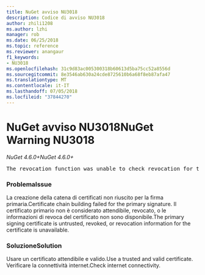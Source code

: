 ```yaml
---
title: NuGet avviso NU3018
description: Codice di avviso NU3018
author: zhili1208
ms.author: lzhi
manager: rob
ms.date: 06/25/2018
ms.topic: reference
ms.reviewer: anangaur
f1_keywords:
- NU3018
ms.openlocfilehash: 31c9d83ac005300318b60613d5ba75cc52a8556d
ms.sourcegitcommit: 8e3546ab630a24cde8725610b6a68f8eb87afa47
ms.translationtype: MT
ms.contentlocale: it-IT
ms.lasthandoff: 07/05/2018
ms.locfileid: "37844270"
---
```

# <a name="nuget-warning-nu3018"></a><span data-ttu-id="5c354-103">NuGet avviso NU3018</span><span class="sxs-lookup"><span data-stu-id="5c354-103">NuGet Warning NU3018</span></span>

<span data-ttu-id="5c354-104">*NuGet 4.6.0+*</span><span class="sxs-lookup"><span data-stu-id="5c354-104">*NuGet 4.6.0+*</span></span>

<pre>The revocation function was unable to check revocation for the certificate.</pre>

### <a name="issue"></a><span data-ttu-id="5c354-105">Problema</span><span class="sxs-lookup"><span data-stu-id="5c354-105">Issue</span></span>
<span data-ttu-id="5c354-106">La creazione della catena di certificati non riuscito per la firma primaria.</span><span class="sxs-lookup"><span data-stu-id="5c354-106">Certificate chain building failed for the primary signature.</span></span> <span data-ttu-id="5c354-107">Il certificato primario non è considerato attendibile, revocato, o le informazioni di revoca del certificato non sono disponibile.</span><span class="sxs-lookup"><span data-stu-id="5c354-107">The primary signing certificate is untrusted, revoked, or revocation information for the certificate is unavailable.</span></span>

### <a name="solution"></a><span data-ttu-id="5c354-108">Soluzione</span><span class="sxs-lookup"><span data-stu-id="5c354-108">Solution</span></span>
<span data-ttu-id="5c354-109">Usare un certificato attendibile e valido.</span><span class="sxs-lookup"><span data-stu-id="5c354-109">Use a trusted and valid certificate.</span></span> <span data-ttu-id="5c354-110">Verificare la connettività internet.</span><span class="sxs-lookup"><span data-stu-id="5c354-110">Check internet connectivity.</span></span>